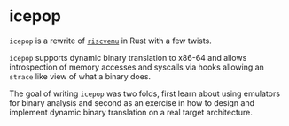 # icepop

`icepop` is a rewrite of [`riscvemu`](https://github.com/jmpnz/riscvemu) in Rust
with a few twists.

`icepop` supports dynamic binary translation to x86-64 and allows introspection
of memory accesses and syscalls via hooks allowing an `strace` like view of what
a binary does.

The goal of writing `icepop` was two folds, first learn about using emulators
for binary analysis and second as an exercise in how to design and implement
dynamic binary translation on a real target architecture.

